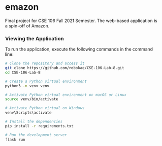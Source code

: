 # emazon

Final project for CSE 106 Fall 2021 Semester. The web-based application is a spin-off of Amazon.

### Viewing the Application
To run the application, execute the following commands in the command line:
```bash
# Clone the repository and access it
git clone https://github.com/robokae/CSE-106-Lab-8.git
cd CSE-106-Lab-8

# Create a Python virtual environment
python3 -m venv venv

# Activate Python virtual environment on macOS or Linux
source venv/bin/activate   

# Activate Python virtual on Windows
venv\Scripts\activate

# Install the dependencies
pip install -r requirements.txt

# Run the development server
flask run
```